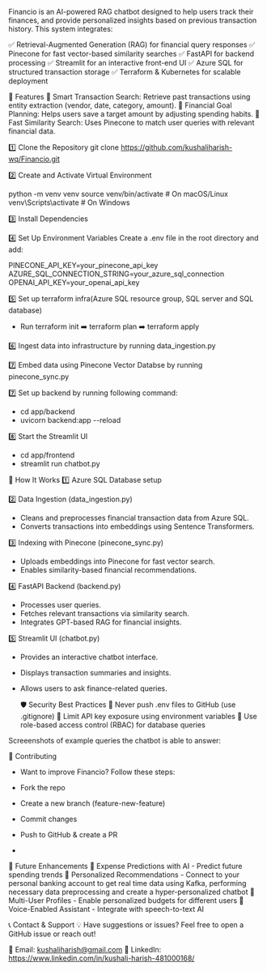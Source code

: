 Financio is an AI-powered RAG chatbot designed to help users track their finances, and provide personalized insights based on previous transaction history. This system integrates:

✅ Retrieval-Augmented Generation (RAG) for financial query responses
✅ Pinecone for fast vector-based similarity searches
✅ FastAPI for backend processing
✅ Streamlit for an interactive front-end UI
✅ Azure SQL for structured transaction storage
✅ Terraform & Kubernetes for scalable deployment

🚀 Features
🔹 Smart Transaction Search: Retrieve past transactions using entity extraction (vendor, date, category, amount).
🔹 Financial Goal Planning: Helps users save a target amount by adjusting spending habits.
🔹 Fast Similarity Search: Uses Pinecone to match user queries with relevant financial data.

1️⃣ Clone the Repository
git clone https://github.com/kushaliharish-wq/Financio.git

2️⃣ Create and Activate Virtual Environment

python -m venv venv
source venv/bin/activate   # On macOS/Linux
venv\Scripts\activate      # On Windows

3️⃣ Install Dependencies

4️⃣ Set Up Environment Variables
Create a .env file in the root directory and add:

PINECONE_API_KEY=your_pinecone_api_key
AZURE_SQL_CONNECTION_STRING=your_azure_sql_connection
OPENAI_API_KEY=your_openai_api_key

5️⃣ Set up terraform infra(Azure SQL resource group, SQL server and SQL database)
- Run terraform init ➡️ terraform plan ➡️ terraform apply

6️⃣  Ingest data into infrastructure by running data_ingestion.py

7️⃣ Embed data using Pinecone Vector Databse by running pinecone_sync.py

7️⃣ Set up backend by running following command:
- cd app/backend
- uvicorn backend:app --reload

8️⃣ Start the Streamlit UI
- cd app/frontend
- streamlit run chatbot.py

🧠 How It Works
1️⃣ Azure SQL Database setup

2️⃣  Data Ingestion (data_ingestion.py)
- Cleans and preprocesses financial transaction data from Azure SQL.
- Converts transactions into embeddings using Sentence Transformers.

3️⃣ Indexing with Pinecone (pinecone_sync.py)
- Uploads embeddings into Pinecone for fast vector search.
- Enables similarity-based financial recommendations.

4️⃣ FastAPI Backend (backend.py)
- Processes user queries.
- Fetches relevant transactions via similarity search.
- Integrates GPT-based RAG for financial insights.


5️⃣ Streamlit UI (chatbot.py)
- Provides an interactive chatbot interface.
- Displays transaction summaries and insights.
- Allows users to ask finance-related queries.

  🛡️ Security Best Practices
🔹 Never push .env files to GitHub (use .gitignore)
🔹 Limit API key exposure using environment variables
🔹 Use role-based access control (RBAC) for database queries

Screeenshots of example queries the chatbot is able to answer:

🤝 Contributing
- Want to improve Financio? Follow these steps:

- Fork the repo
- Create a new branch (feature-new-feature)
- Commit changes
- Push to GitHub & create a PR

- 
📌 Future Enhancements
🔹 Expense Predictions with AI - Predict future spending trends
🔹 Personalized Recommendations - Connect to your personal banking account to get real time data using Kafka, performing necessary data preprocessing and create a hyper-personalized chatbot
🔹 Multi-User Profiles - Enable personalized budgets for different users
🔹 Voice-Enabled Assistant - Integrate with speech-to-text AI

📞 Contact & Support
💡 Have suggestions or issues? Feel free to open a GitHub issue or reach out!

📧 Email: kushaliharish@gmail.com
🔗 LinkedIn: https://www.linkedin.com/in/kushali-harish-481000168/
